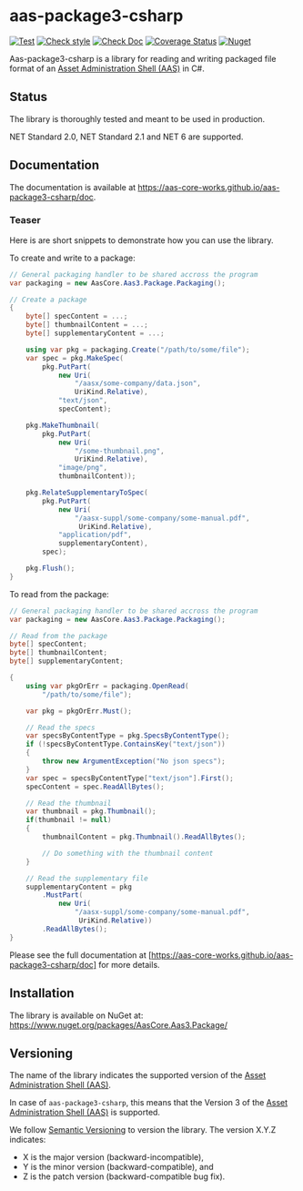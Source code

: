 # aas-package3-csharp

[![Test](https://github.com/aas-core-works/aas-package3-csharp/actions/workflows/test.yml/badge.svg?branch=main)](https://github.com/aas-core-works/aas-package3-csharp/actions/workflows/test.yml
) [![Check style](https://github.com/aas-core-works/aas-package3-csharp/actions/workflows/check-style.yml/badge.svg)](https://github.com/aas-core-works/aas-package3-csharp/actions/workflows/check-style.yml
) [![Check Doc](https://github.com/aas-core-works/aas-package3-csharp/actions/workflows/check-doc.yml/badge.svg)](https://github.com/aas-core-works/aas-package3-csharp/actions/workflows/check-doc.yml
) [![Coverage Status](https://coveralls.io/repos/github/aas-core-works/aas-package3-csharp/badge.svg?branch=main)](https://coveralls.io/github/aas-core-works/aas-package3-csharp?branch=main
) [![Nuget](
https://img.shields.io/nuget/v/AasCore.Aas3.Package)](
https://www.nuget.org/packages/AasCore.Aas3.Package
)

Aas-package3-csharp is a library for reading and writing packaged file format of an [Asset Administration Shell (AAS)] in C#.

[Asset Administration Shell (AAS)]: https://www.plattform-i40.de/PI40/Redaktion/DE/Downloads/Publikation/Details_of_the_Asset_Administration_Shell_Part1_V3.html

## Status

The library is thoroughly tested and meant to be used in production.

NET Standard 2.0, NET Standard 2.1 and NET 6 are supported.

## Documentation

The documentation is available at https://aas-core-works.github.io/aas-package3-csharp/doc.

### Teaser

Here is are short snippets to demonstrate how you can use the library.

To create and write to a package:

```csharp
// General packaging handler to be shared accross the program
var packaging = new AasCore.Aas3.Package.Packaging();

// Create a package
{
    byte[] specContent = ...;
    byte[] thumbnailContent = ...;
    byte[] supplementaryContent = ...;

    using var pkg = packaging.Create("/path/to/some/file");
    var spec = pkg.MakeSpec(
        pkg.PutPart(
            new Uri(
                "/aasx/some-company/data.json", 
                UriKind.Relative),
            "text/json",
            specContent);

    pkg.MakeThumbnail(
        pkg.PutPart(
            new Uri(
                "/some-thumbnail.png", 
                UriKind.Relative),
            "image/png",
            thumbnailContent));

    pkg.RelateSupplementaryToSpec(
        pkg.PutPart(
            new Uri(
                "/aasx-suppl/some-company/some-manual.pdf",
                 UriKind.Relative),
            "application/pdf",
            supplementaryContent),
        spec);

    pkg.Flush();
}
```

To read from the package:

```csharp
// General packaging handler to be shared accross the program
var packaging = new AasCore.Aas3.Package.Packaging();

// Read from the package
byte[] specContent;
byte[] thumbnailContent;
byte[] supplementaryContent;

{
    using var pkgOrErr = packaging.OpenRead(
        "/path/to/some/file");

    var pkg = pkgOrErr.Must();

    // Read the specs
    var specsByContentType = pkg.SpecsByContentType();
    if (!specsByContentType.ContainsKey("text/json"))
    {
        throw new ArgumentException("No json specs");
    }
    var spec = specsByContentType["text/json"].First();
    specContent = spec.ReadAllBytes();

    // Read the thumbnail
    var thumbnail = pkg.Thumbnail();
    if(thumbnail != null)
    {
        thumbnailContent = pkg.Thumbnail().ReadAllBytes();

        // Do something with the thumbnail content
    }

    // Read the supplementary file
    supplementaryContent = pkg
        .MustPart(
            new Uri(
                "/aasx-suppl/some-company/some-manual.pdf",
                 UriKind.Relative))
        .ReadAllBytes();
}
```

Please see the full documentation at [https://aas-core-works.github.io/aas-package3-csharp/doc] for more details.

## Installation

The library is available on NuGet at: https://www.nuget.org/packages/AasCore.Aas3.Package/

## Versioning

The name of the library indicates the supported version of the [Asset Administration Shell (AAS)].

In case of `aas-package3-csharp`, this means that the Version 3 of the [Asset Administration Shell (AAS)] is supported.

We follow [Semantic Versioning] to version the library.
The version X.Y.Z indicates:

[Semantic Versioning]: http://semver.org/spec/v1.0.0.html

* X is the major version (backward-incompatible),
* Y is the minor version (backward-compatible), and
* Z is the patch version (backward-compatible bug fix).

